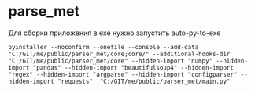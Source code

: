 # parse_met
Для сборки приложения в exe нужно запустить auto-py-to-exe

```pyinstaller --noconfirm --onefile --console --add-data "C:/GIT/me/public/parser_met/core;core/" --additional-hooks-dir "C:/GIT/me/public/parser_met/core" --hidden-import "numpy" --hidden-import "pandas" --hidden-import "beautifulsoup4" --hidden-import "regex" --hidden-import "argparse" --hidden-import "configparser" --hidden-import "requests"  "C:/GIT/me/public/parser_met/main.py"```